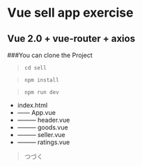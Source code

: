 # Vue sell app exercise
## Vue 2.0 + vue-router + axios

###You can clone the Project 

>`cd sell`

>`npm install`

>`npm run dev`

- index.html 
-  —— App.vue
-  ——— header.vue
-  ——— goods.vue
-  ——— seller.vue
-  ——— ratings.vue
> つづく